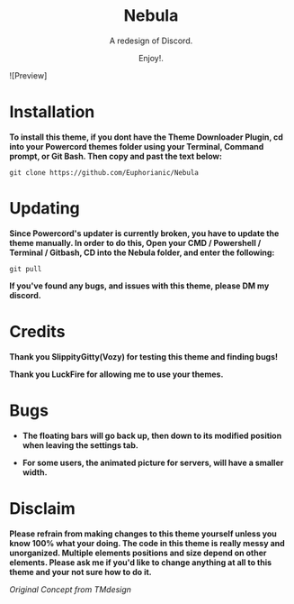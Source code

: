 <h1 align="center">Nebula</h1>
<p align="center">A redesign of Discord.</p>
<p align="center">Enjoy!.</p>

![Preview]

# Installation

**To install this theme, if you dont have the Theme Downloader Plugin, cd into your Powercord themes folder using your Terminal, Command prompt, or Git Bash. Then copy and past the text below:**

```
git clone https://github.com/Euphorianic/Nebula
```
# Updating

**Since Powercord's updater is currently broken, you have to update the theme manually. In order to do this, Open your CMD / Powershell / Terminal / Gitbash, CD into the Nebula folder, and enter the following:**
```
git pull
```
**If you've found any bugs, and issues with this theme, please DM my discord.**

# Credits

**Thank you SlippityGitty(Vozy) for testing this theme and finding bugs!**

**Thank you LuckFire for allowing me to use your themes.**

# Bugs

- **The floating bars will go back up, then down to its modified position when leaving the settings tab.**

- **For some users, the animated picture for servers, will have a smaller width.**

# Disclaim

**Please refrain from making changes to this theme yourself unless you know 100% what your doing. The code in this theme is really messy and unorganized. Multiple elements positions and size depend on other elements. Please ask me if you'd like to change anything at all to this theme and your not sure how to do it.**

*Original Concept from TMdesign*
